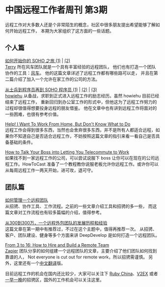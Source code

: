 # 中国远程工作者周刊 第3期

远程工作对大多数人还是个非常陌生的概念，社区中很多朋友提出希望能够了解如何开始远程工作，
本期为大家组织了这方面的一些话题。

## 个人篇

[如何开始你的 SOHO 之旅 (1)][p11] | [(2)][p12]  
[Terry] 所在风车团队就是一个具有丰富经验的远程团队，
他们也有打造一个团队协作的工具：[风车]。
他的这篇文章详述了远程工作都有哪些路可以走，
并且在第二篇介绍了加入一个允许在家工作的公司的方法。

[从士兵到程序员再到 SOHO 程序员 (1)][p21] | [(2)][p22] | [(3)][p23]  
[howiehu] 从备战，求职到正式进入远程工作的励志经历。虽然 howiehu 目前已经结束了远程工作，
重新回归到办公室工作的形式中，但他这为了远程工作努力的过程却很值得想要投身远程的朋友借鉴。
他在文章中也有讲到远程工作将面对的一些困难，也很有参考价值。

[Help! I Want To Work From Home, But Don't Know What to Do][p3]  
远程工作会得到很多东西，当然也会舍弃很多东西，并不是所有人都适合远程，如果你不知道自己是否适合远程工作，不妨按照这篇文章的指引来看一看自己是否具备基础的条件。

[How to Talk Your Boss into Letting You Telecommute to Work][p4]  
如果找不到一家远程工作的公司，可以尝试说服下 boss 让你可以在现在的公司远程工作。HowToCast 准备了一个教程教你说服老板允许你远程工作。或许你可以从每周远程工作一两天开始，进可攻，退可守。

## 团队篇

[如何管理一个远程团队][t1]  
从招骋、协作工具、工作流程。之前的一些文章介绍工具和招骋的多一些，
而这篇文章对工作流程也有较多篇幅的介绍，值得参考。

[从300到300万，一个远程外包团队的发展历程和经验][t2]  
这篇文章在第一期中有推荐过，不过在这个主题中，值得再推荐一次。
从招骋、客户、团队建设、健身等多个方面来讲 DeepDevelop 是如何打造一个远程团队。

[From 3 to 16: How to Hire and Build a Remote Team][t3]  
[Zapier] 团队分享的如何组建一个远程团队的文章，主要介绍了他们团队如何找到靠谱的人，
Not everyone is cut out for remote work，所以招骋需谨慎。
另外，这里还有一个[中文翻译]版。

目前远程工作的机会在国内还比较少，大家可以关注下 [Ruby China]、[V2EX]
或者[一早一晚]的招骋区，国外的工作机会可以关注这里。

[p11]: http://terrytai.com/how-to-begin-soho-1/
[p12]: http://terrytai.com/how-to-begin-soho-2/
[p21]: https://ruby-china.org/topics/14189
[p22]: https://ruby-china.org/topics/16192
[p23]: https://ruby-china.org/topics/17597
[p3]: http://homebusiness.about.com/od/beforeyoubegin/a/Help-I-Want-To-Work-From-Home-But-Do-Not-Know-What-To-Do.htm
[p4]: https://www.youtube.com/watch?v=wQ4TrStXuG0

[t1]: http://www.oschina.net/translate/how-manage-remote-team
[t2]: http://yizaoyiwan.com/discussion/79
[t3]: https://zapier.com/blog/how-to-hire-remote-team/


[Terry]: http://terrytai.com/profile/
[风车]: https://fengche.co/
[howiehu]: https://ruby-china.org/howiehu
[Zapier]: https://zapier.com/
[中文翻译]: http://tech2ipo.com/86989
[Ruby China]: https://www.google.com.hk/#hl=zh-CN&q=site:ruby-china.org+%E8%BF%9C%E7%A8%8B
[V2EX]: https://www.google.com/search?q=site:v2ex.com/t%20%E8%BF%9C%E7%A8%8B&gws_rd=ssl
[一早一晚]: http://yizaoyiwan.com/categories/employer
